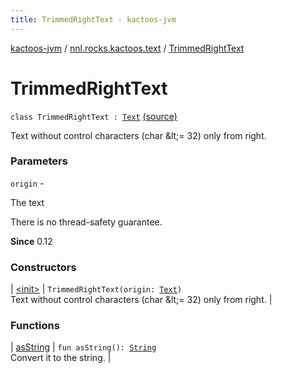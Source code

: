 ```yaml
---
title: TrimmedRightText - kactoos-jvm
---
```


[kactoos-jvm](../../index.html) / [nnl.rocks.kactoos.text](../index.html) / [TrimmedRightText](./index.html)

# TrimmedRightText

`class TrimmedRightText : `[`Text`](../../nnl.rocks.kactoos/-text/index.html) [(source)](https://github.com/neonailol/kactoos/blob/master/kactoos-jvm/src/main/kotlin/nnl/rocks/kactoos/text/TrimmedRightText.kt#L18)

Text without control characters (char &amp;lt;= 32) only from right.

### Parameters

`origin` -

The text




There is no thread-safety guarantee.




**Since**
0.12

### Constructors

| [&lt;init&gt;](-init-.html) | `TrimmedRightText(origin: `[`Text`](../../nnl.rocks.kactoos/-text/index.html)`)`<br>Text without control characters (char &amp;lt;= 32) only from right. |

### Functions

| [asString](as-string.html) | `fun asString(): `[`String`](https://kotlinlang.org/api/latest/jvm/stdlib/kotlin/-string/index.html)<br>Convert it to the string. |

